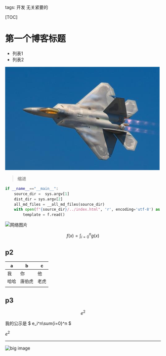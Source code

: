 tags:  开发
    无关紧要的





[TOC]

# 第一个博客标题

- 列表1
- 列表2


![图片这是](f22.jpg)



> 缩进

```python
if __name__=="__main__":
    source_dir =  sys.argv[1]
    dist_dir = sys.argv[2]
    all_md_files = __all_md_files(source_dir)
    with open(f"{source_dir}/../index.html", 'r', encoding='utf-8') as f:
        template = f.read()
```



![网络图片](https://pic2.zhimg.com/80/v2-11cdb09371a33f4526a8a7f79e0e39f1_hd.jpg)


$$
f(x)=\int_{i=0}^ng(x)
$$

## p2

| a    | b      | c    |
| ---- | ------ | ---- |
| 我   | 你     | 他   |
| 哈哈 | 唐伯虎 | 老虎 |
|      |        |      |




## p3
$$
e^2
$$

我的公示是 $ e_i^n\sum{i=0}^n $

$e^2$

<hr>

![big image](http://bbs.gd163.cn/UpFile/UpAttachment/2007-11/20071128101724.jpg)



